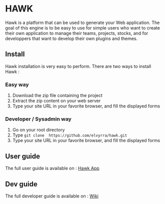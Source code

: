 # HAWK
Hawk is a platform that can be used to generate your Web application. The goal of this engine is to be easy to use for simple users who want to create their own application to manage their teams, projects, stocks, and for developpers that want to develop their own plugins and themes.

## Install
Hawk installation is very easy to perform. There are two ways to install Hawk :

### Easy way
1. Download the zip file containing the project
2. Extract the zip content on your web server
3. Type your site URL in your favorite browser, and fill the displayed forms

### Developer / Sysadmin way
1. Go on your root directory
2. Type ```git clone  https://github.com/elvyrra/hawk.git ```
3. Type your site URL in your favorite browser, and fill the displayed forms

## User guide
The full user guide is available on : [Hawk App](http://hawk-app.fr/#!/guide-utilisateur)

## Dev guide
The full developer guide is available on : [Wiki](https://github.com/elvyrra/hawk/wiki)
